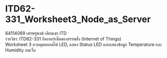 # ITD62-331_Worksheet3_Node_as_Server

64114069 เศรษฐพงษ์ เคียนเขา ITD<br>
รายวิชา: ITD62-331	อินเทอร์เน็ตของสรรพสิ่ง (Internet of Things)<br>
Worksheet 3 ควบคุมหลอดไฟ LED, แสดง Status LED และแสดงข้อมูล Temperature และ Humidity บนเว็บ
